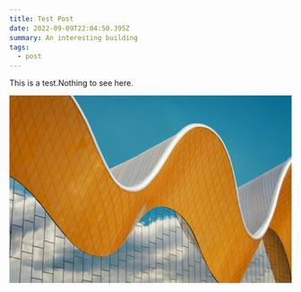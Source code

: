 ```yaml
---
title: Test Post
date: 2022-09-09T22:04:50.395Z
summary: An interesting building
tags:
  - post
---
```

This is a test.Nothing to see here.



![An orange building](/src/assets/img/orange_cool.jpg "A splash of orange.")